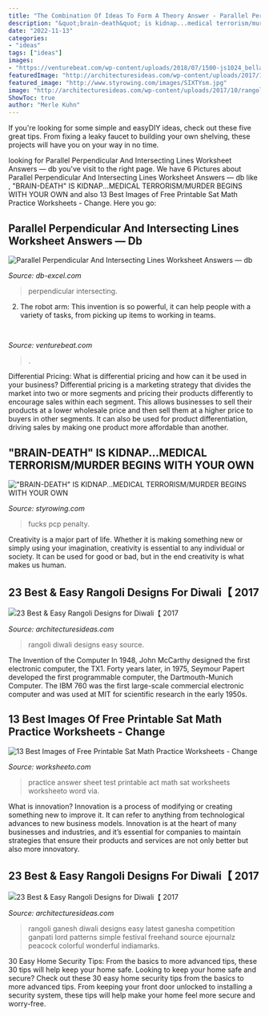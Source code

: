 ```yaml
---
title: "The Combination Of Ideas To Form A Theory Answer - Parallel Perpendicular And Intersecting Lines Worksheet Answers — Db"
description: "&quot;brain-death&quot; is kidnap...medical terrorism/murder begins with your own"
date: "2022-11-13"
categories:
- "ideas"
tags: ["ideas"]
images:
- "https://venturebeat.com/wp-content/uploads/2018/07/1500-js1024_bellagio4-wlogo.jpg?w=800"
featuredImage: "http://architecturesideas.com/wp-content/uploads/2017/10/rangoli-designs-for-diwali-2017-18.jpg"
featured_image: "http://www.styrowing.com/images/SIXTYsm.jpg"
image: "http://architecturesideas.com/wp-content/uploads/2017/10/rangoli-designs-for-diwali-2017-15.jpg"
ShowToc: true
author: "Merle Kuhn"
---
```



If you're looking for some simple and easyDIY ideas, check out these five great tips. From fixing a leaky faucet to building your own shelving, these projects will have you on your way in no time.

	

		
looking for Parallel Perpendicular And Intersecting Lines Worksheet Answers — db you've visit to the right page. We have 6 Pictures about Parallel Perpendicular And Intersecting Lines Worksheet Answers — db like , &quot;BRAIN-DEATH&quot; IS KIDNAP...MEDICAL TERRORISM/MURDER BEGINS WITH YOUR OWN and also 13 Best Images of Free Printable Sat Math Practice Worksheets - Change. Here you go:
		
    
## Parallel Perpendicular And Intersecting Lines Worksheet Answers — Db

<img loading=lazy src="https://db-excel.com/wp-content/uploads/2019/09/parallel-and-perpendicular-lines-worksheet-winonarasheed-768x432.jpg" onerror="this.onerror=null;this.src='https://tse3.mm.bing.net/th?id=OIP.qi6wUpftCygnA1_lBz16lAHaEK&amp;pid=15.1';" alt="Parallel Perpendicular And Intersecting Lines Worksheet Answers — db">

_Source: db-excel.com_

>perpendicular intersecting. 

	

2. The robot arm: This invention is so powerful, it can help people with a variety of tasks, from picking up items to working in teams.

    
## 

<img loading=lazy src="https://venturebeat.com/wp-content/uploads/2018/07/1500-js1024_bellagio4-wlogo.jpg?w=800" onerror="this.onerror=null;this.src='https://tse2.mm.bing.net/th?id=OIP.EYe9BK3Ps3xvjwsdw3zcBwHaEx&amp;pid=15.1';" alt="">

_Source: venturebeat.com_

>. 

	

Differential Pricing: What is differential pricing and how can it be used in your business?
Differential pricing is a marketing strategy that divides the market into two or more segments and pricing their products differently to encourage sales within each segment. This allows businesses to sell their products at a lower wholesale price and then sell them at a higher price to buyers in other segments. It can also be used for product differentiation, driving sales by making one product more affordable than another.

    
## &quot;BRAIN-DEATH&quot; IS KIDNAP...MEDICAL TERRORISM/MURDER BEGINS WITH YOUR OWN

<img loading=lazy src="http://www.styrowing.com/images/SIXTYsm.jpg" onerror="this.onerror=null;this.src='https://tse3.mm.bing.net/th?id=OIP.cmKjGyEvIKOJuwYMOqG5swHaKM&amp;pid=15.1';" alt="&quot;BRAIN-DEATH&quot; IS KIDNAP...MEDICAL TERRORISM/MURDER BEGINS WITH YOUR OWN">

_Source: styrowing.com_

>fucks pcp penalty. 

	

Creativity is a major part of life. Whether it is making something new or simply using your imagination, creativity is essential to any individual or society. It can be used for good or bad, but in the end creativity is what makes us human.

    
## 23 Best &amp; Easy Rangoli Designs For Diwali【 2017

<img loading=lazy src="http://architecturesideas.com/wp-content/uploads/2017/10/rangoli-designs-for-diwali-2017-15.jpg" onerror="this.onerror=null;this.src='https://tse4.mm.bing.net/th?id=OIP.dXHWwxtDb21w0JaZysjTyAHaFT&amp;pid=15.1';" alt="23 Best &amp; Easy Rangoli Designs for Diwali【 2017">

_Source: architecturesideas.com_

>rangoli diwali designs easy source. 

	

The Invention of the Computer
In 1948, John McCarthy designed the first electronic computer, the TX1. Forty years later, in 1975, Seymour Papert developed the first programmable computer, the Dartmouth-Munich Computer. The IBM 760 was the first large-scale commercial electronic computer and was used at MIT for scientific research in the early 1950s.

    
## 13 Best Images Of Free Printable Sat Math Practice Worksheets - Change

<img loading=lazy src="http://www.worksheeto.com/postpic/2015/04/act-practice-test-answer-sheet_622585.png" onerror="this.onerror=null;this.src='https://tse3.mm.bing.net/th?id=OIP.y9ukomMolGAgug5W7o-jcQHaJw&amp;pid=15.1';" alt="13 Best Images of Free Printable Sat Math Practice Worksheets - Change">

_Source: worksheeto.com_

>practice answer sheet test printable act math sat worksheets worksheeto word via. 

	

What is innovation?
Innovation is a process of modifying or creating something new to improve it. It can refer to anything from technological advances to new business models. Innovation is at the heart of many businesses and industries, and it’s essential for companies to maintain strategies that ensure their products and services are not only better but also more innovatory.

    
## 23 Best &amp; Easy Rangoli Designs For Diwali【 2017

<img loading=lazy src="http://architecturesideas.com/wp-content/uploads/2017/10/rangoli-designs-for-diwali-2017-18.jpg" onerror="this.onerror=null;this.src='https://tse3.mm.bing.net/th?id=OIP.sL-WMkTI1cN7b00EUiCMAQHaD8&amp;pid=15.1';" alt="23 Best &amp; Easy Rangoli Designs for Diwali【 2017">

_Source: architecturesideas.com_

>rangoli ganesh diwali designs easy latest ganesha competition ganpati lord patterns simple festival freehand source ejournalz peacock colorful wonderful indiamarks. 

	

30 Easy Home Security Tips: From the basics to more advanced tips, these 30 tips will help keep your home safe.
Looking to keep your home safe and secure? Check out these 30 easy home security tips from the basics to more advanced tips. From keeping your front door unlocked to installing a security system, these tips will help make your home feel more secure and worry-free.

